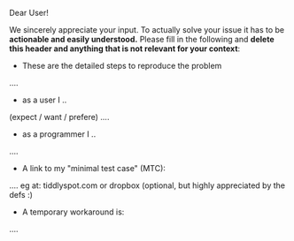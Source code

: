 Dear User!

We sincerely appreciate your input. To actually solve your issue it has to be **actionable and easily understood.** Please fill in the following and **delete this header and anything that is not relevant for your context**:


 - These are the detailed steps to reproduce the problem
 
 ....
 
 - as a user I ..
 
 (expect / want / prefere) ....
 
 - as a programmer I ..
 
 ....
 
 - A link to my "minimal test case" (MTC):
 
 .... eg at: tiddlyspot.com or dropbox (optional, but highly appreciated by the defs :)
  
 - A temporary workaround is:
 
 ....
 
 
